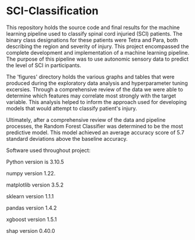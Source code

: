 # SCI-Classification

This repository holds the source code and final results for the machine learning pipeline used to classify spinal cord injuried (SCI) patients. The binary class designations for these patients were Tetra and Para, both describing the region and severity of injury. This project encompassed the complete development and implementation of a machine learning pipeline. The purpose of this pipeline was to use autonomic sensory data to predict the level of SCI in participants.

The 'figures' directory holds the various graphs and tables that were produced during the exploratory data analysis and hyperparameter tuning excersies. Through a comprehensive review of the data we were able to determine which features may correlate most strongly with the target variable. This analysis helped to inform the approach used for developing models that would attempt to classify patient's injury.

Ultimately, after a comprehensive review of the data and pipeline processes, the Random Forest Classifier was determined to be the most predictive model. This model achieved an average accuracy score of 5.7 standard deviations above the baseline accuracy. 

Software used throughout project:

Python version is 3.10.5

numpy version 1.22.

matplotlib version 3.5.2

sklearn version 1.1.1

pandas version 1.4.2

xgboost version 1.5.1

shap version 0.40.0
